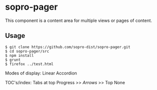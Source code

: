 sopro-pager
===========

This component is a content area for multiple views or pages of content.

Usage
-----

    $ git clone https://github.com/sopro-dist/sopro-pager.git
    $ cd sopro-pager/src
    $ npm install
    $ grunt
    $ firefox ../test.html

Modes of display:
  Linear
  Accordion

TOC's/index:
  Tabs at top
  Progress >> _Arrows_ >> Top
  None